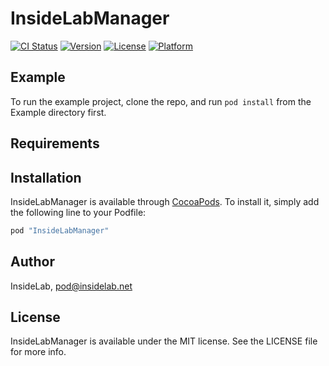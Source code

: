 # InsideLabManager

[![CI Status](http://img.shields.io/travis/InsideLab/InsideLabManager.svg?style=flat)](https://travis-ci.org/InsideLab/InsideLabManager)
[![Version](https://img.shields.io/cocoapods/v/InsideLabManager.svg?style=flat)](http://cocoapods.org/pods/InsideLabManager)
[![License](https://img.shields.io/cocoapods/l/InsideLabManager.svg?style=flat)](http://cocoapods.org/pods/InsideLabManager)
[![Platform](https://img.shields.io/cocoapods/p/InsideLabManager.svg?style=flat)](http://cocoapods.org/pods/InsideLabManager)

## Example

To run the example project, clone the repo, and run `pod install` from the Example directory first.

## Requirements

## Installation

InsideLabManager is available through [CocoaPods](http://cocoapods.org). To install
it, simply add the following line to your Podfile:

```ruby
pod "InsideLabManager"
```

## Author

InsideLab, pod@insidelab.net

## License

InsideLabManager is available under the MIT license. See the LICENSE file for more info.
